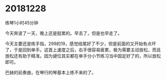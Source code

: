 # 20181228

练琴1小时45分钟

今天奔波了一天，晚上还是挺累的。早去了，但是也早走了。

今天主要还是练手指，299的19，感觉结尾好了不少，但是前面的又开始有点坏了，于是回到单手。这首上速度之后，右手很容易疲累，极为需要主动放松，而且放松还有助于精准。因为键位其实都在单手分小节练习当中固定好了的，所以放松即可。

巴赫的前奏曲，在琴行的琴基本上练不来的了。

